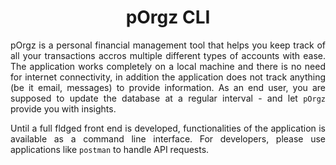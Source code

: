 <h1 align = "center">pOrgz CLI</h1>

<div align = "justify">

pOrgz is a personal financial management tool that helps you keep track of all your transactions accros multiple different types of accounts with ease. The application works completely on a local machine and there is no need for internet connectivity, in addition the application does not track anything (be it email, messages) to provide information. As an end user, you are supposed to update the database at a regular interval - and let `pOrgz` provide you with insights.

Until a full fldged front end is developed, functionalities of the application is available as a command line interface. For developers, please use applications like `postman` to handle API requests.

</div>
